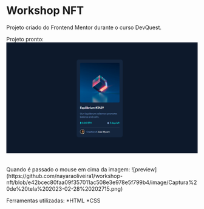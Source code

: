 # Workshop NFT
Projeto criado do Frontend Mentor durante o curso DevQuest.
<br>

Projeto pronto:
![preview](https://github.com/nayaraoliveira1/workshop-nft/blob/583b9716bc86d6315a93e8dc759147ddcaf5ea59/image/Captura%20de%20tela%202023-02-28%20200623.png)

<br>
Quando é passado o mouse em cima da imagem:
![preview](https://github.com/nayaraoliveira1/workshop-nft/blob/e42bcec80faa09f357011ac508e3e978e5f799b4/image/Captura%20de%20tela%202023-02-28%20202715.png)
<br>

Ferramentas utilizadas:
*HTML
*CSS
